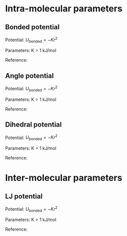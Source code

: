 # Intra-molecular parameters

## Bonded potential
Potential: $U_{\text{bonded}} = -Kr^2$

Parameters: K = 1 kJ/mol

Reference:

## Angle potential
Potential: $U_{\text{bonded}} = -Kr^2$

Parameters: K = 1 kJ/mol

Reference:

## Dihedral potential
Potential: $U_{\text{bonded}} = -Kr^2$

Parameters: K = 1 kJ/mol

Reference:

# Inter-molecular parameters

## LJ potential
Potential: $U_{\text{bonded}} = -Kr^2$

Parameters: K = 1 kJ/mol

Reference:
